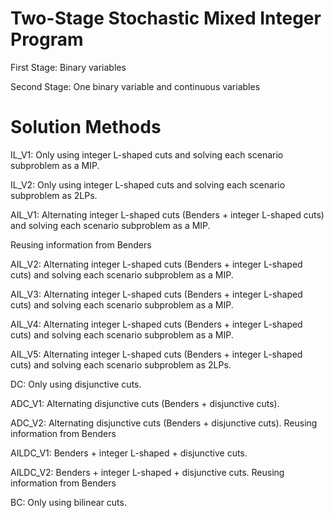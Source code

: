 # Two-Stage Stochastic Mixed Integer Program
First Stage: Binary variables

Second Stage: One binary variable and continuous variables

# Solution Methods
IL_V1: Only using integer L-shaped cuts and solving each scenario subproblem as a MIP.

IL_V2: Only using integer L-shaped cuts and solving each scenario subproblem as 2LPs.

AIL_V1: Alternating integer L-shaped cuts (Benders + integer L-shaped cuts) and solving each scenario subproblem as a MIP.


Reusing information from Benders

AIL_V2: Alternating integer L-shaped cuts (Benders + integer L-shaped cuts) and solving each scenario subproblem as a MIP.

AIL_V3: Alternating integer L-shaped cuts (Benders + integer L-shaped cuts) and solving each scenario subproblem as a MIP.

AIL_V4: Alternating integer L-shaped cuts (Benders + integer L-shaped cuts) and solving each scenario subproblem as a MIP.

AIL_V5: Alternating integer L-shaped cuts (Benders + integer L-shaped cuts) and solving each scenario subproblem as 2LPs.


DC: Only using disjunctive cuts.

ADC_V1: Alternating disjunctive cuts (Benders + disjunctive cuts).

ADC_V2: Alternating disjunctive cuts (Benders + disjunctive cuts). Reusing information from Benders

AILDC_V1: Benders + integer L-shaped + disjunctive cuts.

AILDC_V2: Benders + integer L-shaped + disjunctive cuts. Reusing information from Benders

BC: Only using bilinear cuts.



